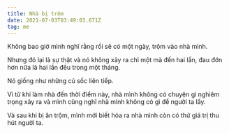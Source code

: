 ```yaml
---
title: Nhà bị trộm
date: 2021-07-03T03:49:03.671Z
tag: me
---
```

Không bao giờ mình nghĩ rằng rồi sẽ có một ngày, trộm vào nhà mình.

Nhưng đó lại là sự thật và nó không xảy ra chỉ một mà đến hai lần, đau đớn hơn nữa là hai lần đều trong một tháng.

Nó giống như những cú sốc liên tiếp.

Vì từ khi làm nhà đến thời điểm này, nhà mình không có chuyện gì nghiêm trọng xảy ra và mình cũng nghĩ nhà mình không có gì để người ta lấy.

Và sau khi bị ăn trộm, mình mới biết hóa ra nhà mình còn có thứ giá trị thu hút người ta.